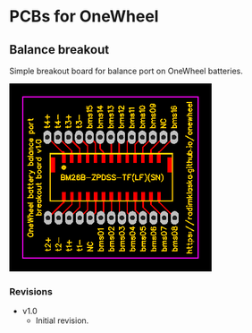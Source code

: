 # PCBs for OneWheel

## Balance breakout

Simple breakout board for balance port on OneWheel batteries.

![](balance_breakout/PCB_onewheel_balance_breakout.png)

### Revisions
* v1.0
  * Initial revision.
